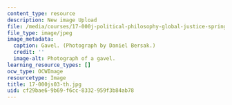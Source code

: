 ```yaml
---
content_type: resource
description: New image Upload
file: /media/courses/17-000j-political-philosophy-global-justice-spring-2003/cf29bae69b69f6cc8332959f3b84ab78_17-000js03-th.jpg
file_type: image/jpeg
image_metadata:
  caption: Gavel. (Photograph by Daniel Bersak.)
  credit: ''
  image-alt: Photograph of a gavel.
learning_resource_types: []
ocw_type: OCWImage
resourcetype: Image
title: 17-000js03-th.jpg
uid: cf29bae6-9b69-f6cc-8332-959f3b84ab78
---
```

